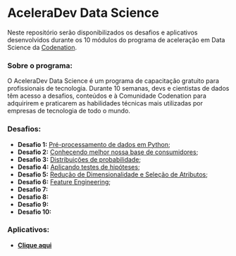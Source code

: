 # AceleraDev Data Science

Neste repositório serão disponibilizados os desafios e aplicativos desenvolvidos durante os 10 módulos do programa de aceleração em Data Science da [Codenation](https://www.codenation.dev/).

### Sobre o programa:

O AceleraDev Data Science é um programa de capacitação gratuito para profissionais de tecnologia. Durante 10 semanas, devs e cientistas de dados têm acesso a desafios, conteúdos e à Comunidade Codenation para adquirirem e praticarem as habilidades técnicas mais utilizadas por empresas de tecnologia de todo o mundo.

### Desafios:

- **Desafio 1:** [Pré-processamento de dados em Python](https://github.com/monteiro-fernando/AceleraDev_DataScience/tree/master/data-science-0);
- **Desafio 2:** [Conhecendo melhor nossa base de consumidores](https://github.com/monteiro-fernando/AceleraDev_DataScience/tree/master/coestatistica-1);
- **Desafio 3:** [Distribuições de probabilidade](https://github.com/monteiro-fernando/AceleraDev_DataScience/tree/master/data-science-1);
- **Desafio 4:** [Aplicando testes de hipóteses](https://github.com/monteiro-fernando/AceleraDev_DataScience/tree/master/data-science-2);
- **Desafio 5:** [Redução de Dimensionalidade e Seleção de Atributos](https://github.com/monteiro-fernando/AceleraDev_DataScience/tree/master/data-science-3);
- **Desafio 6:** [Feature Engineering](https://github.com/monteiro-fernando/AceleraDev_DataScience/tree/master/data-science-4);
- **Desafio 7:**
- **Desafio 8:**
- **Desafio 9:**
- **Desafio 10:**

### Aplicativos:
- **[Clique aqui](https://github.com/monteiro-fernando/AceleraDev_DataScience/tree/master/Streamlit%20Apps)**

